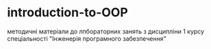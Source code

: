 # introduction-to-OOP
методичні матеріали до лпбораторних занять з дисципліни 1 курсу спеціальності "Інженерія програмного забезпечення"
